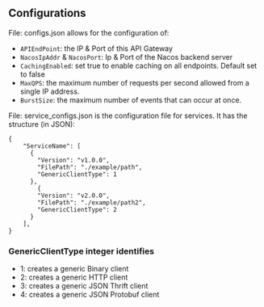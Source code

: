 ## Configurations

File: configs.json allows for the configuration of:
* `APIEndPoint`: the IP & Port of this API Gateway
* `NacosIpAddr` & `NacosPort`: Ip & Port of the Nacos backend server
* `CachingEnabled`: set true to enable caching on all endpoints. Default set to false
* `MaxQPS`: the maximum number of requests per second allowed from a single IP address.
* `BurstSize`: the maximum number of events that can occur at once.

File: service_configs.json is the configuration file for services. It has the structure (in JSON):
```
{
    "ServiceName": [
      {
        "Version": "v1.0.0",
        "FilePath": "./example/path",
        "GenericClientType": 1
      },
        {
        "Version": "v2.0.0",
        "FilePath": "./example/path2",
        "GenericClientType": 2
      }
    ],
}
```

### GenericClientType integer identifies
* 1: creates a generic Binary client
* 2: creates a generic HTTP client
* 3: creates a generic JSON Thrift client
* 4: creates a generic JSON Protobuf client